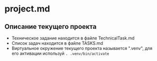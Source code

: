 # project.md

## Описание текущего проекта

- Техническое задание находится в файле TechnicalTask.md
- Список задач находится в файле TASKS.md
- Виртуальное окружение текущего проекта называется ".venv", для его активации используй `. .venv/bin/activate`